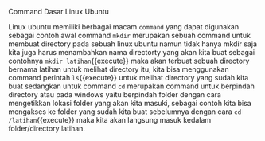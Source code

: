 </b>Command Dasar Linux Ubuntu</b>

Linux ubuntu memiliki berbagai macam `command` yang dapat digunakan
sebagai contoh awal command `mkdir` merupakan sebuah command untuk membuat directory pada sebuah linux ubuntu
namun tidak hanya mkdir saja kita juga harus menambahkan nama directorty yang akan kita buat sebagai contohnya
`mkdir latihan`{{execute}} maka akan terbuat sebuah directory bernama latihan untuk melihat directory itu,
kita bisa menggunakan command perintah `ls`{{execute}} untuk melihat directory yang sudah kita buat
sedangkan untuk command `cd` merupakan command untuk berpindah directory
atau pada windows yaitu berpindah folder dengan cara mengetikkan lokasi folder yang akan kita masuki,
sebagai contoh kita bisa mengakses ke folder yang sudah kita buat sebelumnya dengan cara `cd /latihan`{{execute}}
maka kita akan langsung masuk kedalam folder/directory latihan.
